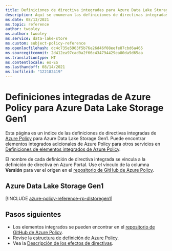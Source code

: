 ```yaml
---
title: Definiciones de directiva integradas para Azure Data Lake Storage Gen1
description: Aquí se enumeran las definiciones de directivas integradas de Azure Policy para Azure Data Lake Storage Gen1. Estas definiciones de directivas integradas proporcionan enfoques comunes para administrar los recursos de Azure.
ms.date: 08/13/2021
ms.topic: reference
author: twooley
ms.author: twooley
ms.service: data-lake-store
ms.custom: subject-policy-reference
ms.openlocfilehash: dc4c735e5963f5b76e26d46f08eefe87cbd6a465
ms.sourcegitcommit: 2d412ea97cad0a2f66c434794429ea80da9d65aa
ms.translationtype: HT
ms.contentlocale: es-ES
ms.lasthandoff: 08/14/2021
ms.locfileid: "122182419"
---
```

# <a name="azure-policy-built-in-definitions-for-azure-data-lake-storage-gen1"></a>Definiciones integradas de Azure Policy para Azure Data Lake Storage Gen1

Esta página es un índice de las definiciones de directivas integradas de [Azure Policy](../governance/policy/overview.md) para Azure Data Lake Storage Gen1. Puede encontrar elementos integrados adicionales de Azure Policy para otros servicios en [Definiciones de elementos integrados de Azure Policy](../governance/policy/samples/built-in-policies.md).

El nombre de cada definición de directiva integrada se vincula a la definición de directiva en Azure Portal. Use el vínculo de la columna **Versión** para ver el origen en el [repositorio de GitHub de Azure Policy](https://github.com/Azure/azure-policy).

## <a name="azure-data-lake-storage-gen1"></a>Azure Data Lake Storage Gen1

[!INCLUDE [azure-policy-reference-rp-dlstoregen1](../../includes/policy/reference/byrp/microsoft.datalakestore.md)]

## <a name="next-steps"></a>Pasos siguientes

- Los elementos integrados se pueden encontrar en el [repositorio de GitHub de Azure Policy](https://github.com/Azure/azure-policy).
- Revise la [estructura de definición de Azure Policy](../governance/policy/concepts/definition-structure.md).
- Vea la [Descripción de los efectos de directivas](../governance/policy/concepts/effects.md).
